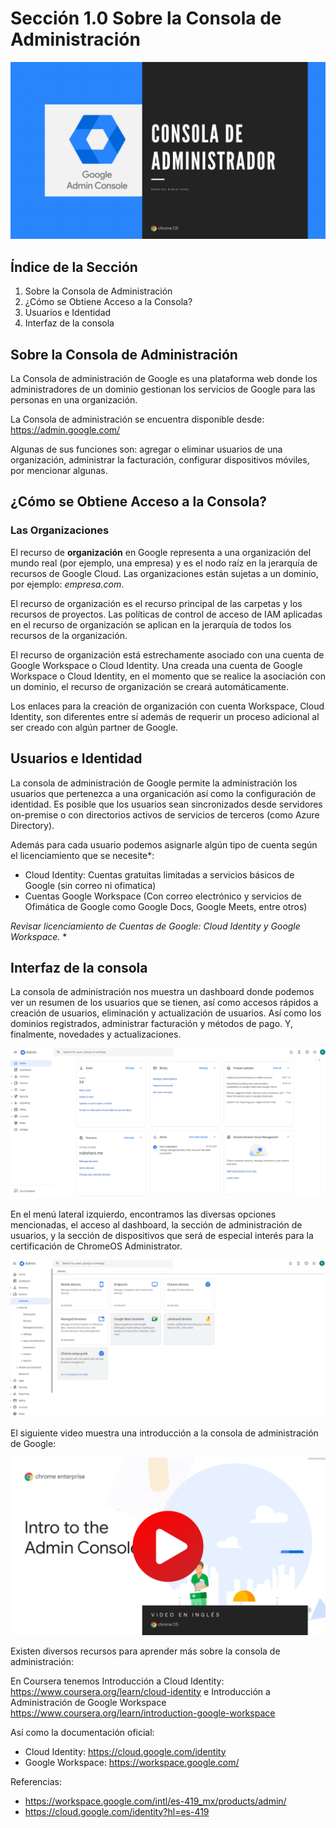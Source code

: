 # Sección 1.0 Sobre la Consola de Administración

![Professional-ChromeOS-Administrator-Certification-Exam-Guide-Banner](imagen1.png)

## Índice de la Sección

1. Sobre la Consola de Administración
2. ¿Cómo se Obtiene Acceso a la Consola?
3. Usuarios e Identidad
4. Interfaz de la consola

## Sobre la Consola de Administración

La Consola de administración de Google es una plataforma web donde los administradores de un dominio gestionan los servicios de Google para las personas en una organización. 

La Consola de administración se encuentra disponible desde: https://admin.google.com/

Algunas de sus funciones son: agregar o eliminar usuarios de una organización, administrar la facturación, configurar dispositivos móviles, por mencionar algunas. 

## ¿Cómo se Obtiene Acceso a la Consola?

### Las Organizaciones

El recurso de **organización** en Google representa a una organización del mundo real (por ejemplo, una empresa) y es el nodo raíz en la jerarquía de recursos de Google Cloud. Las organizaciones están sujetas a un dominio, por ejemplo: *empresa.com*.

El recurso de organización es el recurso principal de las carpetas y los recursos de proyectos. Las políticas de control de acceso de IAM aplicadas en el recurso de organización se aplican en la jerarquía de todos los recursos de la organización.

El recurso de organización está estrechamente asociado con una cuenta de Google Workspace o Cloud Identity. Una creada una cuenta de Google Workspace o Cloud Identity, en el momento que se realice la asociación con un dominio, el recurso de organización se creará automáticamente.

Los enlaces para la creación de organización con cuenta Workspace, Cloud Identity, son diferentes entre sí además de requerir un proceso adicional al ser creado con algún partner de Google.

## Usuarios e Identidad

La consola de administración de Google permite la administración los usuarios que pertenezca a una organicación así como la configuración de identidad. Es posible que los usuarios sean sincronizados desde servidores on-premise o con directorios activos de servicios de terceros (como Azure Directory). 

Además para cada usuario podemos asignarle algún tipo de cuenta según el licenciamiento que se necesite*: 
* Cloud Identity: Cuentas gratuitas limitadas a servicios básicos de Google (sin correo ni ofimatica)
* Cuentas Google Workspace (Con correo electrónico y servicios de Ofimática de Google como Google Docs, Google Meets, entre otros)

*Revisar licenciamiento de Cuentas de Google: Cloud Identity y Google Workspace.* *

## Interfaz de la consola

La consola de administración nos muestra un dashboard donde podemos ver un resumen de los usuarios que se tienen, así como accesos rápidos a creación de usuarios, eliminación y actualización de usuarios. Así como los dominios registrados, administrar facturación y métodos de pago. Y, finalmente, novedades y actualizaciones.

![Professional-ChromeOS-Administrator-Certification-Exam-Guide-Banner](imagen2.png)

En el menú lateral izquierdo, encontramos las diversas opciones mencionadas, el acceso al dashboard, la sección de administración de usuarios, y la sección de dispositivos que será de especial interés para la certificación de ChromeOS Administrator. 

![Professional-ChromeOS-Administrator-Certification-Exam-Guide-Banner](imagen3.png)

El siguiente video muestra una introducción a la consola de administración de Google:

[![Introducción a la consola de administración de Google](imagen4.png)](https://www.youtube.com/watch?v=jhHOfPL-DT0)


Existen diversos recursos para aprender más sobre la consola de administración:

En Coursera tenemos Introducción a Cloud Identity: https://www.coursera.org/learn/cloud-identity
e Introducción a Administración de Google Workspace https://www.coursera.org/learn/introduction-google-workspace

Así como la documentación oficial: 
* Cloud Identity: https://cloud.google.com/identity
* Google Workspace: https://workspace.google.com/

Referencias: 
* https://workspace.google.com/intl/es-419_mx/products/admin/
* https://cloud.google.com/identity?hl=es-419

